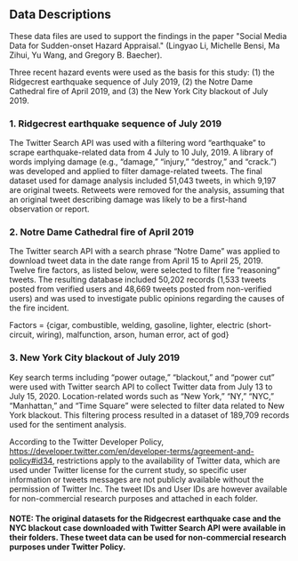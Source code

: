 ## Data Descriptions

These data files are used to support the findings in the paper "Social Media Data for Sudden-onset Hazard Appraisal." (Lingyao Li, Michelle Bensi, Ma Zihui, Yu Wang, and Gregory B. Baecher).

Three recent hazard events were used as the basis for this study: (1) the Ridgecrest earthquake sequence of July 2019, (2) the Notre Dame Cathedral fire of April 2019, and (3) the New York City blackout of July 2019.

### 1. Ridgecrest earthquake sequence of July 2019
The Twitter Search API was used with a filtering word “earthquake” to scrape earthquake-related data from 4 July to 10 July, 2019. A library of words implying damage (e.g., “damage,” “injury,” “destroy,” and “crack.”) was developed and applied to filter damage-related tweets. The final dataset used for damage analysis included 51,043 tweets, in which 9,197 are original tweets. Retweets were removed for the analysis, assuming that an original tweet describing damage was likely to be a first-hand observation or report. 

### 2. Notre Dame Cathedral fire of April 2019
The Twitter search API with a search phrase “Notre Dame” was applied to download tweet data in the date range from April 15 to April 25, 2019. Twelve fire factors, as listed below, were selected to filter fire “reasoning” tweets. The resulting database included 50,202 records (1,533 tweets posted from verified users and 48,669 tweets posted from non-verified users) and was used to investigate public opinions regarding the causes of the fire incident. 

Factors = {cigar, combustible, welding, gasoline, lighter, electric (short-circuit, wiring), malfunction, arson, human error, act of god}

### 3. New York City blackout of July 2019
Key search terms including “power outage,” “blackout,” and “power cut” were used with Twitter search API to collect Twitter data from July 13 to July 15, 2020. Location-related words such as “New York,” “NY,” “NYC,” “Manhattan,” and “Time Square” were selected to filter data related to New York blackout. This filtering process resulted in a dataset of 189,709 records used for the sentiment analysis. 

According to the Twitter Developer Policy, https://developer.twitter.com/en/developer-terms/agreement-and-policy#id34, restrictions apply to the availability of Twitter data, which are used under Twitter license for the current study, so specific user information or tweets messages are not publicly available without the permission of Twitter Inc. The tweet IDs and User IDs are however available for non-commercial research purposes and attached in each folder. 

#### NOTE: The original datasets for the Ridgecrest earthquake case and the NYC blackout case downloaded with Twitter Search API were available in their folders. These tweet data can be used for non-commercial research purposes under Twitter Policy.
